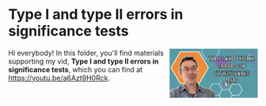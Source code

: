 # Type I and type II errors in significance tests
[<img src="errors thumb.png" align="right" height="100" />](<https://youtu.be/a6Azt9H0Rck>)

Hi everybody! In this folder, you'll find materials supporting my vid, **Type I and type II errors in significance tests**, which you can find at <https://youtu.be/a6Azt9H0Rck>. 

